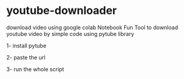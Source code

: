 # youtube-downloader

download video using google colab Notebook
Fun Tool to download youtube video by simple code using pytube library 

1- install pytube 

2- paste the url 

3- run the whole script 
